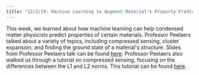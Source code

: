 ```yaml
---
title: "12/3/19: Machine Learning to Augment Material's Property Prediction with Professor Hartwin Peelaers"
---
```

This week, we learned about how machine learning can help condensed matter physicists predict properties of certain materials. Professor Peelaers talked about a variety of topics, including compressed sensing, cluster expansion, and finding the ground state of a material's structure. Slides from Professor Peelaers talk can be found [here](../../../assets/pwrpts_fall19/machilearning_Peelaers_120319.pdf). Professor Peelaers also walked us through a tutorial on compressed sensing, focusing on the differences between the L1 and L2 norms. This tutorial can be found [here](https://gitlab.com/peelaers/machine-learning-talk).
